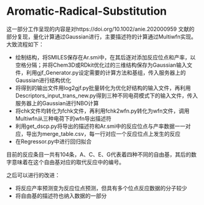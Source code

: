 # Aromatic-Radical-Substitution
这一部分工作呈现的内容是对https://doi.org/10.1002/anie.202000959 文献的部分复现，量化计算通过Gaussian进行，主要描述符的计算通过Multiwfn实现。大致流程如下：
- 绘制结构，将SMILES保存在Ar.smi中，在其后逐对添加反应位点和产率，以空格分隔；并将Chem3D或RDkit优化过的三维结构保存为Gaussian输入文件，利用gjf_Generator.py设定需要的计算方法和基组，传入服务器上的Gaussian进行结构优化
- 将得到的输出文件用log2gjf.py批量转化为优化好结构的输入文件，再利用Descriptors_input_trans_new.py得到三种不同电荷模式下的输入文件，传入服务器上的Gaussian进行NBO计算
- 将chk文件均转化为fchk文件，再利用fchk2wfn.py转化为wfn文件，调用Multiwfn从三种电荷下的wfn导出描述符
- 利用get_dscp.py将导出的描述符和Ar.smi中的反应位点与产率数据一一对应，导出为merge_table.csv，每一行对应一个反应位点上发生的反应
- 在Regressor.py中进行回归拟合

目前的反应条目一共有104条，A、C、E、G代表着四种不同的自由基，其后的数字意味着在这个自由基对应的取代反应中的编号。

之后可以进行的改进：
- 将反应产率预测变为反应位点预测，但具有多个位点反应数据的分子较少
- 将自由基的描述符也纳入数据的一部分
